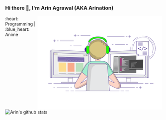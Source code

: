 ### Hi there 👋, I'm Arin Agrawal (AKA Arination)

<img align="right" alt="GIF" src="https://raw.githubusercontent.com/devSouvik/devSouvik/master/gif3.gif" width="400"/>
:heart: Programming | :blue_heart: Anime



![Arin's github stats](https://github-readme-stats.vercel.app/api?username=Arination&theme=github_dark&show_icons=true&hide_border=true)
